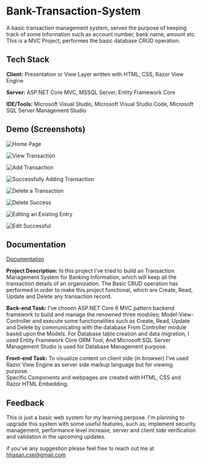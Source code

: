
# Bank-Transaction-System

A basic transaction management system, 
serves the purpose of keeping track of some information such as account number, bank name, amount etc.
This is a MVC Project, performes the basic database CRUD operation.


## Tech Stack

**Client:** Presentation or View Layer written with HTML, CSS, Razor View Engine

**Server:** ASP.NET Core MVC, MSSQL Server, Entity Framework Core

**IDE/Tools:** Microsoft Visual Studio, Microsoft Visual Studio Code, Microsoft SQL Server Management Studio

## Demo (Screenshots)

![Home Page](https://github.com/h-Hasib/Bank-Transaction/blob/main/Screenshots/1.PNG)

![View Transaction](https://github.com/h-Hasib/Bank-Transaction/blob/main/Screenshots/2.PNG)

![Add Transaction](https://github.com/h-Hasib/Bank-Transaction/blob/main/Screenshots/3.PNG)

![Successfully Adding Transaction](https://github.com/h-Hasib/Bank-Transaction/blob/main/Screenshots/4.PNG)

![Delete a Transaction](https://github.com/h-Hasib/Bank-Transaction/blob/main/Screenshots/5.PNG)

![Delete Success](https://github.com/h-Hasib/Bank-Transaction/blob/main/Screenshots/6.PNG)

![Editing an Existing Entry](https://github.com/h-Hasib/Bank-Transaction/blob/main/Screenshots/7.PNG)

![Edit Successful](https://github.com/h-Hasib/Bank-Transaction/blob/main/Screenshots/8.PNG)
## Documentation

[Documentation](https://linktodocumentation)

**Project Description:** In this project I've tried to build an Transaction Management System for Banking Information, which will keep all the transaction details of an organization.
The Basic CRUD operation has performed in order to make this project functional, which are Create, Read, Update and Delete any transaction record.

**Back-end Task:** I've chosen ASP.NET Core 6 MVC pattern backend framework to build and manage the renowned three modules; Model-View-Controller and execute some functionalities such as Create, Read, Update and Delete by communicating with the database From Controller module based upon the Models.
For Database table creation and data migration, I used Entity Framework Core ORM Tool, And Microsoft SQL Server Management Studio is used for Database Management purpose.

**Front-end Task:** To visualize content on client side (in browser) I've used Razor View Engine as server side markup language but for viewing purpose.  
Specific Components and webpages are created with HTML, CSS and Razor HTML Embedding.
## Feedback

This is just a basic web system for my learning perpose.
I'm planning to upgrade this system with some useful features, such as; implement security management, performance level increase, server and client side verification and validation in the upcoming updates. 

if you've any suggestion please feel free to reach out me at hhasan.cse@gmail.com
